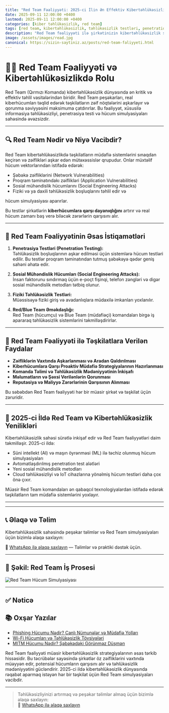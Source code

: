 ```yaml
---
title: "Red Team Fəaliyyəti: 2025-ci İlin Ən Effektiv Kibertəhlükəsizlik Strategiyası"
date: 2025-09-11 12:00:00 +0400
lastmod: 2025-09-11 12:00:00 +0400
categories: [kiber təhlükəsizlik, red team]
tags: [red team, kibertəhlükəsizlik, təhlükəsizlik testləri, penetration testing, sosial mühəndislik, hücum simulyasiyası, cybersecurity 2025]
description: "Red Team fəaliyyəti ilə şirkətinizin kibertəhlükəsizlik səviyyəsini artırın. 2025-ci ilin ən qabaqcıl metodları, simulyasiya texnikaları və müdafiə strategiyaları bu yazıda."
image: /assets/images/read.jpg
canonical: https://sizin-saytiniz.az/posts/red-team-faliyyeti.html
---
```


# 👨‍💻 Red Team Fəaliyyəti və Kibertəhlükəsizlikdə Rolu

Red Team (Qırmızı Komanda) kibertəhlükəsizlik dünyasında ən kritik və effektiv təhlil vasitələrindən biridir. Red Team peşəkarları, real kiberhücumları təqlid edərək təşkilatların zəif nöqtələrini aşkarlayır və qorunma səviyyəsini maksimuma çatdırırlar. Bu fəaliyyət, xüsusilə informasiya təhlükəsizliyi, penetrasiya testi və hücum simulyasiyaları sahəsində əvəzsizdir.

---

## 🔍 Red Team Nədir və Niyə Vacibdir?

Red Team kibertəhlükəsizlikdə təşkilatların müdafiə sistemlərini sınaqdan keçirən və zəiflikləri aşkar edən mütəxəssislər qrupudur. Onlar müxtəlif hücum vektorlarından istifadə edərək:

- Şəbəkə zəifliklərini (Network Vulnerabilities)  
- Proqram təminatındakı zəiflikləri (Application Vulnerabilities)  
- Sosial mühəndislik hücumlarını (Social Engineering Attacks)  
- Fiziki və ya daxili təhlükəsizlik boşluqlarını təhlil edir və

hücum simulyasiyası aparırlar.

Bu testlər şirkətlərin **kiberhücumlara qarşı dayanıqlığını** artırır və real hücum zamanı baş verə biləcək zərərlərin qarşısını alır.

---

## 🚀 Red Team Fəaliyyətinin Əsas İstiqamətləri

1. **Penetrasiya Testləri (Penetration Testing):**  
Təhlükəsizlik boşluqlarının aşkar edilməsi üçün sistemlərə hücum testləri edilir. Bu testlər proqram təminatından tutmuş şəbəkəyə qədər geniş sahəni əhatə edir.

2. **Sosial Mühəndislik Hücumları (Social Engineering Attacks):**  
İnsan faktorunu sındırmaq üçün e-poçt fişinqi, telefon zəngləri və digər sosial mühəndislik metodları tətbiq olunur.

3. **Fiziki Təhlükəsizlik Testləri:**  
Müəssisəyə fiziki giriş və avadanlıqlara müdaxilə imkanları yoxlanılır.

4. **Red/Blue Team Əməkdaşlığı:**  
Red Team (hücumçu) və Blue Team (müdafiəçi) komandaları birgə iş apararaq təhlükəsizlik sistemlərini təkmilləşdirirlər.

---

## 🔐 Red Team Fəaliyyəti ilə Təşkilatlara Verilən Faydalar

- **Zəifliklərin Vaxtında Aşkarlanması və Aradan Qaldırılması**  
- **Kiberhücumlara Qarşı Proaktiv Müdafiə Strategiyalarının Hazırlanması**  
- **Komanda Təlimi və Təhlükəsizlik Mədəniyyətinin İnkişafı**  
- **Məlumatların və Şəxsi Verilənlərin Qorunması**  
- **Reputasiya və Maliyyə Zərərlərinin Qarşısının Alınması**

Bu səbəbdən Red Team fəaliyyəti hər bir müasir şirkət və təşkilat üçün zəruridir.

---

## 📅 2025-ci İldə Red Team və Kibertəhlükəsizlik Yenilikləri

Kibertəhlükəsizlik sahəsi sürətlə inkişaf edir və Red Team fəaliyyətləri daim təkmilləşir. 2025-ci ildə:

- Süni intellekt (AI) və maşın öyrənməsi (ML) ilə təchiz olunmuş hücum simulyasiyaları  
- Avtomatlaşdırılmış penetration test alətləri  
- Yeni sosial mühəndislik metodları  
- Cloud təhlükəsizliyi və IoT cihazlarına yönəlmiş hücum testləri daha çox önə çıxır.

Müasir Red Team komandaları ən qabaqcıl texnologiyalardan istifadə edərək təşkilatların tam müdafiə sistemlərini yoxlayır.

---

---

## 📞 Əlaqə və Təlim

Kibertəhlükəsizlik sahəsində peşəkar təlimlər və Red Team simulyasiyaları üçün bizimlə əlaqə saxlayın:

📲 [WhatsApp ilə əlaqə saxlayın](https://wa.me/994555182523?text=Kiber%20təhlükəsizlik%20dərsləri%20ilə%20maraqlanıram) — Təlimlər və praktiki dəstək üçün.

---

## 📸 Şəkil: Red Team İş Prosesi

![Red Team Hücum Simulyasiyası](https://sizin-saytiniz.az/assets/images/read2.jpg "Red Team Hücum Simulyasiyası")

---

## ✅ Nəticə

## 📚 Oxşar Yazılar

- [Phishing Hücumu Nədir? Canlı Nümunələr və Müdafiə Yolları](/posts/phishing-hucumu-nedir.html)
- [Wi-Fi Hücumları və Təhlükəsizlik Tövsiyələri](/posts/wifi-hucumlari.html)
- [MITM Hücumu Nədir? Şəbəkədəki Görünməz Düşmən](/posts/mitm-hucumu-nedir.html)


Red Team fəaliyyəti müasir kibertəhlükəsizlik strategiyalarının əsas tərkib hissəsidir. Bu təcrübələr sayəsində şirkətlər öz zəifliklərini vaxtında müəyyən edir, potensial hücumların qarşısını alır və təhlükəsizlik mədəniyyətini gücləndirir. 2025-ci ildə kibertəhlükəsizlik dünyasında rəqabət aparmaq istəyən hər bir təşkilat üçün Red Team simulyasiyaları vacibdir.

---

> Təhlükəsizliyinizi artırmaq və peşəkar təlimlər almaq üçün bizimlə əlaqə saxlayın:  
> 📲 [WhatsApp ilə əlaqə saxlayın](https://wa.me/994555182523?text=Kiber%20təhlükəsizlik%20dərsləri%20ilə%20maraqlanıram)
